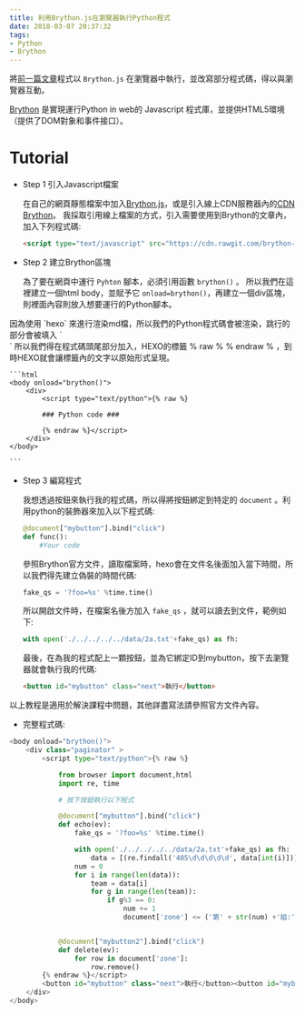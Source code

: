 ```yaml
---
title: 利用Brython.js在瀏覽器執行Python程式
date: 2018-03-07 20:37:32
tags:
- Python
- Brython
---
```

<script type="text/javascript" src="https://cdn.rawgit.com/brython-dev/brython/3.4.0/www/src/brython.js"></script>

將[前一篇文章](/cd2018/2018/03/06/w1/)程式以 `Brython.js` 在瀏覽器中執行，並改寫部分程式碼，得以與瀏覽器互動。

[Brython](https://brython.info/) 是實現運行Python in web的 Javascript 程式庫，並提供HTML5環境（提供了DOM對象和事件接口）。

<!---more--->

Tutorial
===

- Step 1 引入Javascript檔案

    在自己的網頁靜態檔案中加入[Brython.js](https://github.com/brython-dev/brython/releases/tag/3.4.0)，或是引入線上CDN服務器內的[CDN Brython](https://github.com/brython-dev/brython/releases/tag/3.4.0)。
    我採取引用線上檔案的方式，引入需要使用到Brython的文章內，加入下列程式碼:


    ```html
    <script type="text/javascript" src="https://cdn.rawgit.com/brython-dev/brython/3.4.0/www/src/brython.js"></script>

    ```


- Step 2 建立Brython區塊

    為了要在網頁中運行 `Pyhton` 腳本，必須引用函數 `brython()` 。
    所以我們在這裡建立一個html body，並賦予它 `onload=brython()`，再建立一個div區塊，則裡面內容則放入想要運行的Python腳本。

<div class='tip'>
因為使用 `hexo` 來進行渲染md檔，所以我們的Python程式碼會被渲染，跳行的部分會被填入 `<br>` 所以我們得在程式碼頭尾部分加入，HEXO的標籤  % raw % % endraw % ，到時HEXO就會讓標籤內的文字以原始形式呈現。
</div>    


    ```html
    <body onload="brython()">
        <div>
            <script type="text/python">{% raw %}

            ### Python code ###

            {% endraw %}</script>
        </div>
    </body>        

    ```

- Step 3 編寫程式

    我想透過按鈕來執行我的程式碼，所以得將按鈕綁定到特定的 `document` 。利用python的裝飾器來加入以下程式碼:

    ```python
    @document["mybutton"].bind("click")
    def func():
        #Your code
    ```

    參照Brython官方文件，讀取檔案時，hexo會在文件名後面加入當下時間，所以我們得先建立偽裝的時間代碼:

    ```python
    fake_qs = '?foo=%s' %time.time()
    ```

    所以開啟文件時，在檔案名後方加入 ` fake_qs ` ，就可以讀去到文件，範例如下:

    ```python
    with open('./../../../../data/2a.txt'+fake_qs) as fh:
    ```

    最後，在為我的程式配上一顆按鈕，並為它綁定ID到mybutton，按下去瀏覽器就會執行我的代碼:
    ```html
    <button id="mybutton" class="next">執行</button>
    ```


以上教程是適用於解決課程中問題，其他詳盡寫法請參照官方文件內容。

- 完整程式碼:

```python
<body onload="brython()">
    <div class="paginator" >
        <script type="text/python">{% raw %}

            from browser import document,html
            import re, time

            # 按下按鈕執行以下程式

            @document["mybutton"].bind("click")
            def echo(ev):
                fake_qs = '?foo=%s' %time.time()

                with open('./../../../../data/2a.txt'+fake_qs) as fh:
                    data = [(re.findall('405\d\d\d\d\d', data[int(i)])) for i in range(len(data))]
                num = 0
                for i in range(len(data)):
                    team = data[i]
                    for g in range(len(team)):
                        if g%3 == 0:
                            num += 1
                            document['zone'] <= ('第' + str(num) +'組:' + str(team[g:g+3]) + html.BR())


            @document["mybutton2"].bind("click")
            def delete(ev):
                for row in document['zone']:
                    row.remove()
        {% endraw %}</script>            
        <button id="mybutton" class="next">執行</button><button id="mybutton2" class="next">清除</button>
    </div>
</body>
```

<body onload="brython()">
    <div class="paginator" >
        <script type="text/python">{% raw %}
        from browser import document,html
        import re, time

        # 按下按鈕執行以下程式
        @document["mybutton"].bind("click")
        def echo(ev):
            fake_qs = '?foo=%s' %time.time()

            with open('./../../../../data/2a.txt'+fake_qs) as fh:
                data = fh.readlines() #逐行讀入
                data = [(re.findall('405\d\d\d\d\d', data[int(i)])) for i in range(len(data))]
            num = 0
            for i in range(len(data)):
                team = data[i]
                for g in range(len(team)):
                    if g%3 == 0:
                        num += 1
                        document['zone'] <= ('第' + str(num) +'組:' + str(team[g:g+3]) + html.BR())


        @document["mybutton2"].bind("click")
        def delete(ev):
            for row in document['zone']:
                row.remove()


        {% endraw %}</script>

    <button id="mybutton" class="next">執行</button><button id="mybutton2" class="next">清除</button>
    </div>
</body>

- 輸出:

<div id="zone">

</div>


- Reference:
    - [Brython Document](https://brython.info/static_doc/en/intro.html?lang=en])
    - [Read the content of a file in Brython](https://brython.info/static_doc/en/cookbook/read_file.html)
    - [Brython CDN](https://cdnjs.com/libraries/brython)
